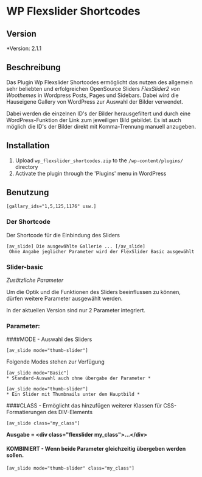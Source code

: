 # WP Flexslider Shortcodes

## Version
*Version: 2.1.1

## Beschreibung

Das Plugin Wp Flexslider Shortcodes ermöglicht das nutzen des allgemein sehr beliebten und erfolgreichen OpenSource Sliders 
*FlexSlider2 von Woothemes* in Wordpress Posts, Pages und Sidebars.
Dabei wird die Hauseigene Gallery von WordPress zur Auswahl der Bilder verwendet.

Dabei werden die einzelnen ID's der Bilder herausgefiltert und durch eine WordPress-Funktion der Link zum jeweiligen Bild gebildet.
Es ist auch möglich die ID's der Bilder direkt mit Komma-Trennung manuell anzugeben.

## Installation

1. Upload `wp_flexslider_shortcodes.zip` to the `/wp-content/plugins/` directory
2. Activate the plugin through the 'Plugins' menu in WordPress


## Benutzung

    [gallary_ids="1,5,125,1176" usw.]

### Der Shortcode

Der Shortcode für die Einbindung des Sliders

    [av_slide] Die ausgewählte Gallerie ... [/av_slide]
     Ohne Angabe jeglicher Parameter wird der FlexSlider Basic ausgewählt

### Slider-basic

*Zusätzliche Parameter*

Um die Optik und die Funktionen des Sliders beeinflussen zu können, dürfen weitere Parameter ausgewählt werden.

In der aktuellen Version sind nur 2 Parameter integriert.

### Parameter:

####MODE - Auswahl des Sliders 

    [av_slide mode="thumb-slider"]
    
Folgende Modes stehen zur Verfügung

    [av_slide mode="Basic"]
    * Standard-Auswahl auch ohne übergabe der Parameter *

    [av_slide mode="thumb-slider"]
    * Ein Slider mit Thumbnails unter dem Hauptbild *

####CLASS - Ermöglicht das hinzufügen weiterer Klassen für CSS-Formatierungen des DIV-Elements

    [av_slide class="my_class"]
    
**Ausgabe = \<div class="flexslider my_class">...\</div>**
          
#### KOMBINIERT - Wenn beide Parameter gleichzeitig übergeben werden sollen.

    [av_slide mode="thumb-slider" class="my_class"]